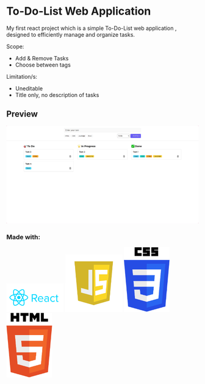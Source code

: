 # To-Do-List Web Application

My first react project which is a simple To-Do-List web application , designed to efficiently manage and organize tasks.

Scope:

- Add & Remove Tasks
- Choose between tags

Limitation/s:

- Uneditable
- Title only, no description of tasks

## Preview

![Image](src/assets/screenshot-1725670979398.png)

### Made with:

<img src="src/assets/reactjs_logo_icon_170805.png" alt="React Logo" width="150" style="display:inline;">
<img src="src/assets/javascript-logo-javascript-icon-transparent-free-png.webp" alt="JavaScript Logo" width="150" style="display:inline;">
<img src="src/assets/css-logo.png" alt="CSS Logo" width="120" style="display:inline;">
<img src="src/assets/html-5-logo-png-transparent.png" alt="HTML Logo" width="120" style="display:inline;">

